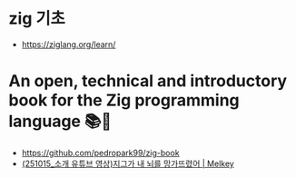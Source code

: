 # zig 기초
- https://ziglang.org/learn/

# An open, technical and introductory book for the Zig programming language 📚📖 
- https://github.com/pedropark99/zig-book
- [(251015_소개 유튜브 영상)지그가 내 뇌를 망가뜨렸어 | Melkey](https://youtu.be/-jSxZ2e7yis?si=PPNlBaIO61mqIxdm)

